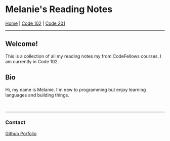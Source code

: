 # Melanie's Reading Notes


[Home](README.md) |  [Code 102](https://melanie-johnston.github.io/reading-notes/102/home102.md) | [Code 201](https://melanie-johnston.github.io/reading-notes/201/home201.md)

---

## Welcome!

This is a collection of all my reading notes my from CodeFellows courses. I am currently in Code 102.

## Bio

Hi, my name is Melanie. I'm new to programming but enjoy learning languages and building things.

<br>

---
### Contact

[Github Porfolio](https://github.com/melanie-johnston)
